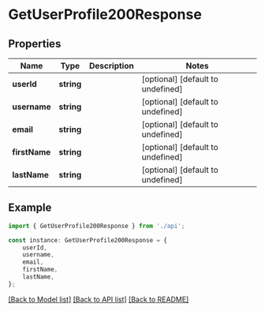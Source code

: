 # GetUserProfile200Response


## Properties

Name | Type | Description | Notes
------------ | ------------- | ------------- | -------------
**userId** | **string** |  | [optional] [default to undefined]
**username** | **string** |  | [optional] [default to undefined]
**email** | **string** |  | [optional] [default to undefined]
**firstName** | **string** |  | [optional] [default to undefined]
**lastName** | **string** |  | [optional] [default to undefined]

## Example

```typescript
import { GetUserProfile200Response } from './api';

const instance: GetUserProfile200Response = {
    userId,
    username,
    email,
    firstName,
    lastName,
};
```

[[Back to Model list]](../README.md#documentation-for-models) [[Back to API list]](../README.md#documentation-for-api-endpoints) [[Back to README]](../README.md)
